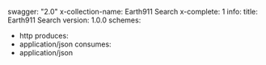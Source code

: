 swagger: "2.0"
x-collection-name: Earth911 Search
x-complete: 1
info:
  title: Earth911 Search
  version: 1.0.0
schemes:
- http
produces:
- application/json
consumes:
- application/json